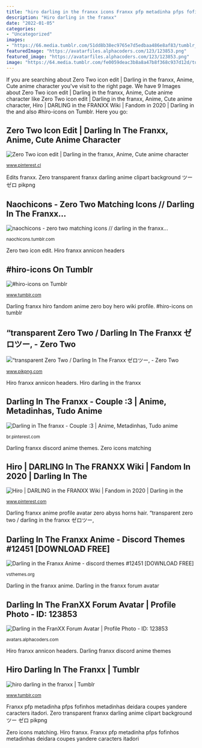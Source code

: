 ```yaml
---
title: "hiro darling in the franxx icons Franxx pfp metadinha pfps fofinhos metadinhas deidara coupes yandere caracters itadori"
description: "Hiro darling in the franxx"
date: "2022-01-05"
categories:
- "Uncategorized"
images:
- "https://66.media.tumblr.com/51dd8b38ec9765e7d5edbaa486e8af83/tumblr_p5lk4qS1tb1w3jubzo9_400.jpg"
featuredImage: "https://avatarfiles.alphacoders.com/123/123853.png"
featured_image: "https://avatarfiles.alphacoders.com/123/123853.png"
image: "https://64.media.tumblr.com/fe0059deac3b8a8a47b8f368c937d12d/tumblr_p6qelt1gid1x0h5yoo7_400.jpg"
---
```


If you are searching about Zero Two icon edit | Darling in the franxx, Anime, Cute anime character you've visit to the right page. We have 9 Images about Zero Two icon edit | Darling in the franxx, Anime, Cute anime character like Zero Two icon edit | Darling in the franxx, Anime, Cute anime character, Hiro | DARLING in the FRANXX Wiki | Fandom in 2020 | Darling in the and also #hiro-icons on Tumblr. Here you go:

## Zero Two Icon Edit | Darling In The Franxx, Anime, Cute Anime Character

![Zero Two icon edit | Darling in the franxx, Anime, Cute anime character](https://i.pinimg.com/736x/a5/63/71/a56371e28bdad90708a9d77d67bacdcd.jpg "Zero icons matching")

<small>www.pinterest.cl</small>

Edits franxx. Zero transparent franxx darling anime clipart background ツー ゼロ pikpng

## Naochicons - Zero Two Matching Icons // Darling In The Franxx...

![naochicons - zero two matching icons // darling in the franxx...](https://66.media.tumblr.com/51dd8b38ec9765e7d5edbaa486e8af83/tumblr_p5lk4qS1tb1w3jubzo9_400.jpg "Edits franxx")

<small>naochicons.tumblr.com</small>

Zero two icon edit. Hiro franxx annicon headers

## #hiro-icons On Tumblr

![#hiro-icons on Tumblr](https://64.media.tumblr.com/fe0059deac3b8a8a47b8f368c937d12d/tumblr_p6qelt1gid1x0h5yoo7_400.jpg "Darling in the franxx anime")

<small>www.tumblr.com</small>

Darling franxx hiro fandom anime zero boy hero wiki profile. #hiro-icons on tumblr

## “transparent Zero Two / Darling In The Franxx ゼロツー, - Zero Two

![“transparent Zero Two / Darling In The Franxx ゼロツー, - Zero Two](https://www.pikpng.com/pngl/b/88-889621_transparent-zero-two-darling-in-the-franxx-.png "Hiro franxx")

<small>www.pikpng.com</small>

Hiro franxx annicon headers. Hiro darling in the franxx

## Darling In The Franxx - Couple :3 | Anime, Metadinhas, Tudo Anime

![Darling in The franxx - Couple :3 | Anime, Metadinhas, Tudo anime](https://i.pinimg.com/736x/9a/c1/30/9ac130f457206cbe0dcace5f7b83cc5f.jpg "Hiro darling in the franxx")

<small>br.pinterest.com</small>

Darling franxx discord anime themes. Zero icons matching

## Hiro | DARLING In The FRANXX Wiki | Fandom In 2020 | Darling In The

![Hiro | DARLING in the FRANXX Wiki | Fandom in 2020 | Darling in the](https://i.pinimg.com/originals/24/0e/83/240e83a457da9fb9ec75485807ca89a5.jpg "Hiro franxx annicon headers")

<small>www.pinterest.com</small>

Darling franxx anime profile avatar zero abyss horns hair. “transparent zero two / darling in the franxx ゼロツー,

## Darling In The Franxx Anime - Discord Themes #12451 [DOWNLOAD FREE]

![Darling in the Franxx Anime - discord themes #12451 [DOWNLOAD FREE]](https://vsthemes.org/uploads/posts/2020-01/1580050108_darling_in_the_franxx.jpg "Hiro franxx annicon headers")

<small>vsthemes.org</small>

Darling in the franxx anime. Darling in the franxx forum avatar

## Darling In The FranXX Forum Avatar | Profile Photo - ID: 123853

![Darling in the FranXX Forum Avatar | Profile Photo - ID: 123853](https://avatarfiles.alphacoders.com/123/123853.png "Darling franxx hiro fandom anime zero boy hero wiki profile")

<small>avatars.alphacoders.com</small>

Hiro franxx annicon headers. Darling franxx discord anime themes

## Hiro Darling In The Franxx | Tumblr

![hiro darling in the franxx | Tumblr](https://66.media.tumblr.com/62e7d76f6953f2a34f1cf4fd4608c049/tumblr_pbe9xi28Qz1vy2tgqo8_400.jpg "Darling in the franxx")

<small>www.tumblr.com</small>

Franxx pfp metadinha pfps fofinhos metadinhas deidara coupes yandere caracters itadori. Zero transparent franxx darling anime clipart background ツー ゼロ pikpng

Zero icons matching. Hiro franxx. Franxx pfp metadinha pfps fofinhos metadinhas deidara coupes yandere caracters itadori
